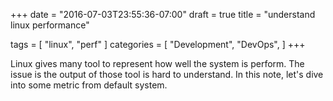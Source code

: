 +++
date = "2016-07-03T23:55:36-07:00"
draft = true
title = "understand linux performance"

tags = [ "linux", "perf" ]
categories = [
  "Development",
  "DevOps",
]
+++

Linux gives many tool to represent how well the system is perform. The
issue is the output of those tool is hard to understand. In this note,
let's dive into some metric from default system.
